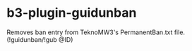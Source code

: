 # b3-plugin-guidunban
Removes ban entry from TeknoMW3's PermanentBan.txt file. (!guidunban/!gub @ID)
